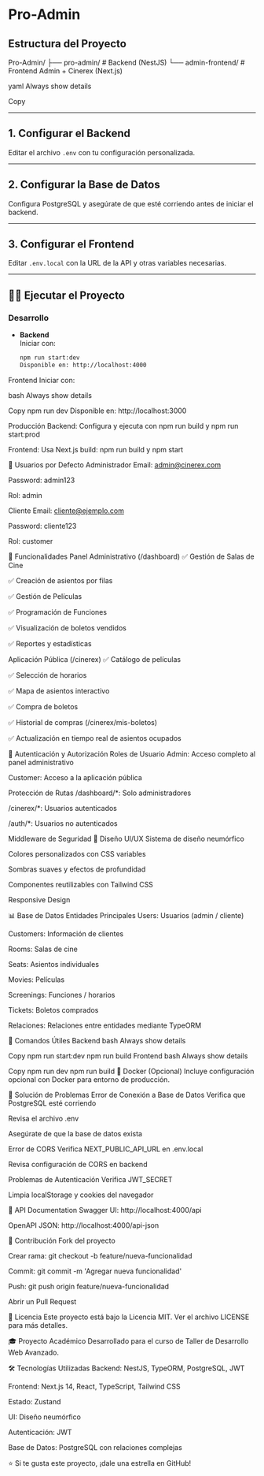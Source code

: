 # Pro-Admin

## Estructura del Proyecto

Pro-Admin/
├── pro-admin/ # Backend (NestJS)
└── admin-frontend/ # Frontend Admin + Cinerex (Next.js)

yaml
Always show details

Copy

---

## 1. Configurar el Backend

Editar el archivo `.env` con tu configuración personalizada.

---

## 2. Configurar la Base de Datos

Configura PostgreSQL y asegúrate de que esté corriendo antes de iniciar el backend.

---

## 3. Configurar el Frontend

Editar `.env.local` con la URL de la API y otras variables necesarias.

---

## 🏃‍♂️ Ejecutar el Proyecto

### Desarrollo

-   **Backend**  
     Iniciar con:
    ```bash
    npm run start:dev
    Disponible en: http://localhost:4000
    ```

Frontend
Iniciar con:

bash
Always show details

Copy
npm run dev
Disponible en: http://localhost:3000

Producción
Backend: Configura y ejecuta con npm run build y npm run start:prod

Frontend: Usa Next.js build: npm run build y npm start

👥 Usuarios por Defecto
Administrador
Email: admin@cinerex.com

Password: admin123

Rol: admin

Cliente
Email: cliente@ejemplo.com

Password: cliente123

Rol: customer

🎯 Funcionalidades
Panel Administrativo (/dashboard)
✅ Gestión de Salas de Cine

✅ Creación de asientos por filas

✅ Gestión de Películas

✅ Programación de Funciones

✅ Visualización de boletos vendidos

✅ Reportes y estadísticas

Aplicación Pública (/cinerex)
✅ Catálogo de películas

✅ Selección de horarios

✅ Mapa de asientos interactivo

✅ Compra de boletos

✅ Historial de compras (/cinerex/mis-boletos)

✅ Actualización en tiempo real de asientos ocupados

🔐 Autenticación y Autorización
Roles de Usuario
Admin: Acceso completo al panel administrativo

Customer: Acceso a la aplicación pública

Protección de Rutas
/dashboard/\*: Solo administradores

/cinerex/\*: Usuarios autenticados

/auth/\*: Usuarios no autenticados

Middleware de Seguridad
🎨 Diseño UI/UX
Sistema de diseño neumórfico

Colores personalizados con CSS variables

Sombras suaves y efectos de profundidad

Componentes reutilizables con Tailwind CSS

Responsive Design

📊 Base de Datos
Entidades Principales
Users: Usuarios (admin / cliente)

Customers: Información de clientes

Rooms: Salas de cine

Seats: Asientos individuales

Movies: Películas

Screenings: Funciones / horarios

Tickets: Boletos comprados

Relaciones:
Relaciones entre entidades mediante TypeORM

🔧 Comandos Útiles
Backend
bash
Always show details

Copy
npm run start:dev
npm run build
Frontend
bash
Always show details

Copy
npm run dev
npm run build
🐳 Docker (Opcional)
Incluye configuración opcional con Docker para entorno de producción.

🚨 Solución de Problemas
Error de Conexión a Base de Datos
Verifica que PostgreSQL esté corriendo

Revisa el archivo .env

Asegúrate de que la base de datos exista

Error de CORS
Verifica NEXT_PUBLIC_API_URL en .env.local

Revisa configuración de CORS en backend

Problemas de Autenticación
Verifica JWT_SECRET

Limpia localStorage y cookies del navegador

📝 API Documentation
Swagger UI: http://localhost:4000/api

OpenAPI JSON: http://localhost:4000/api-json

🤝 Contribución
Fork del proyecto

Crear rama: git checkout -b feature/nueva-funcionalidad

Commit: git commit -m 'Agregar nueva funcionalidad'

Push: git push origin feature/nueva-funcionalidad

Abrir un Pull Request

📄 Licencia
Este proyecto está bajo la Licencia MIT. Ver el archivo LICENSE para más detalles.

🎓 Proyecto Académico
Desarrollado para el curso de Taller de Desarrollo Web Avanzado.

🛠 Tecnologías Utilizadas
Backend: NestJS, TypeORM, PostgreSQL, JWT

Frontend: Next.js 14, React, TypeScript, Tailwind CSS

Estado: Zustand

UI: Diseño neumórfico

Autenticación: JWT

Base de Datos: PostgreSQL con relaciones complejas

⭐ Si te gusta este proyecto, ¡dale una estrella en GitHub!
